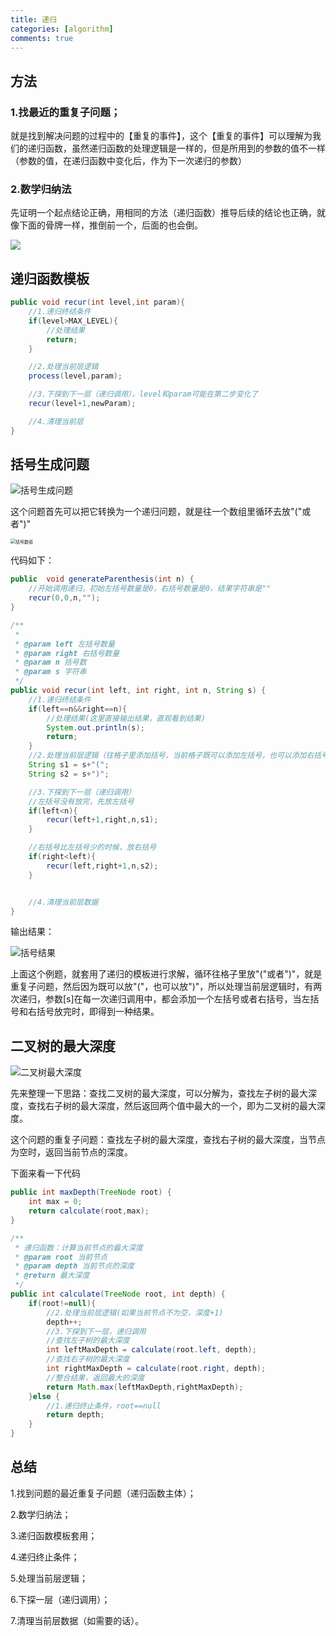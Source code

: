 ```yaml
---
title: 递归
categories: [algorithm]
comments: true
---
```


## 方法

### 1.找最近的重复子问题；

就是找到解决问题的过程中的【重复的事件】，这个【重复的事件】可以理解为我们的递归函数，虽然递归函数的处理逻辑是一样的，但是所用到的参数的值不一样（参数的值，在递归函数中变化后，作为下一次递归的参数）

### 2.数学归纳法

先证明一个起点结论正确，用相同的方法（递归函数）推导后续的结论也正确，就像下面的骨牌一样，推倒前一个，后面的也会倒。

![](https://aries-cy.github.io/assets/note_img/骨牌.png)


## 递归函数模板

```java
public void recur(int level,int param){
    //1.递归终结条件
    if(level>MAX_LEVEL){
        //处理结果
        return;
    }

    //2.处理当前层逻辑
    process(level,param);

    //3.下探到下一层（递归调用），level和param可能在第二步变化了
    recur(level+1,newParam);

    //4.清理当前层
}
```

## 括号生成问题

![括号生成问题](https://aries-cy.github.io/assets/note_img/括号生成问题.png)

这个问题首先可以把它转换为一个递归问题，就是往一个数组里循环去放"("或者")"

<img src="https://aries-cy.github.io/assets/note_img/括号数组.png" alt="括号数组" style="zoom:50%;" />

代码如下：

```java
public  void generateParenthesis(int n) {
    //开始调用递归，初始左括号数量是0，右括号数量是0，结果字符串是""
    recur(0,0,n,"");
}

/**
 *
 * @param left 左括号数量
 * @param right 右括号数量
 * @param n 括号数
 * @param s 字符串
 */
public void recur(int left, int right, int n, String s) {
    //1.递归终结条件
    if(left==n&&right==n){
        //处理结果(这里直接输出结果，直观看到结果)
        System.out.println(s);
        return;
    }
    //2.处理当前层逻辑（往格子里添加括号，当前格子既可以添加左括号，也可以添加右括号）
    String s1 = s+"(";
    String s2 = s+")";

    //3.下探到下一层（递归调用）
    //左括号没有放完，先放左括号
    if(left<n){
        recur(left+1,right,n,s1);
    }

    //右括号比左括号少的时候，放右括号
    if(right<left){
        recur(left,right+1,n,s2);
    }


    //4.清理当前层数据
}
```

输出结果：

![括号结果](https://aries-cy.github.io/assets/note_img/括号结果.png)

上面这个例题，就套用了递归的模板进行求解，循环往格子里放"("或者")"，就是重复子问题，然后因为既可以放"("，也可以放")"，所以处理当前层逻辑时，有两次递归，参数[s]在每一次递归调用中，都会添加一个左括号或者右括号，当左括号和右括号放完时，即得到一种结果。

## 二叉树的最大深度

![二叉树最大深度](https://aries-cy.github.io/assets/note_img/二叉树最大深度.png)

先来整理一下思路：查找二叉树的最大深度，可以分解为，查找左子树的最大深度，查找右子树的最大深度，然后返回两个值中最大的一个，即为二叉树的最大深度。

这个问题的重复子问题：查找左子树的最大深度，查找右子树的最大深度，当节点为空时，返回当前节点的深度。

下面来看一下代码

```java
public int maxDepth(TreeNode root) {
    int max = 0;
    return calculate(root,max);
}

/**
 * 递归函数：计算当前节点的最大深度
 * @param root 当前节点
 * @param depth 当前节点的深度
 * @return 最大深度
 */
public int calculate(TreeNode root, int depth) {
    if(root!=null){
        //2.处理当前层逻辑(如果当前节点不为空，深度+1)
        depth++;
        //3.下探到下一层，递归调用
        //查找左子树的最大深度
        int leftMaxDepth = calculate(root.left, depth);
        //查找右子树的最大深度
        int rightMaxDepth = calculate(root.right, depth);
        //整合结果，返回最大的深度
        return Math.max(leftMaxDepth,rightMaxDepth);
    }else {
        //1.递归终止条件，root==null
        return depth;
    }
}
```

## 总结

1.找到问题的最近重复子问题（递归函数主体）；

2.数学归纳法；

3.递归函数模板套用；

4.递归终止条件；

5.处理当前层逻辑；

6.下探一层（递归调用）；

7.清理当前层数据（如需要的话）。